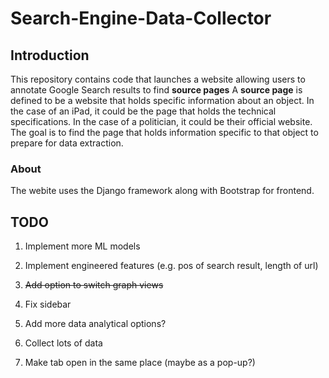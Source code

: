 # Search-Engine-Data-Collector

## Introduction
This repository contains code that launches a website allowing users to annotate Google Search results to find **source pages**
A **source page** is defined to be a website that holds specific information about an object. In the case of an iPad, it could be the page that holds the technical specifications. In the case of a politician, it could be their official website. The goal is to find the page that holds information specific to that object to prepare for data extraction.

### About
The webite uses the Django framework along with Bootstrap for frontend.



## TODO
1. Implement more ML models

1. Implement engineered features (e.g. pos of search result, length of url)

2. ~~Add option to switch graph views~~

1. Fix sidebar

1. Add more data analytical options?

3. Collect lots of data

3. Make tab open in the same place (maybe as a pop-up?)

